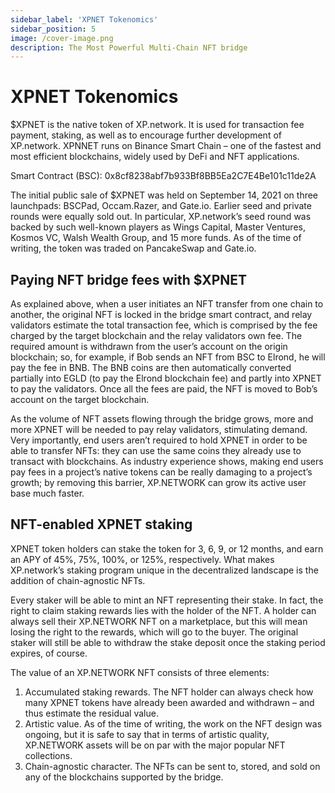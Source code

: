 ```yaml
---
sidebar_label: 'XPNET Tokenomics'
sidebar_position: 5
image: /cover-image.png
description: The Most Powerful Multi-Chain NFT bridge
---
```


# XPNET Tokenomics

$XPNET is the native token of XP.network. It is used for transaction fee payment, staking, as well as to encourage further development of XP.network. XPNNET runs on Binance Smart Chain – one of the fastest and most efficient blockchains, widely used by DeFi and NFT applications.

Smart Contract (BSC): 0x8cf8238abf7b933Bf8BB5Ea2C7E4Be101c11de2A

The initial public sale of $XPNET was held on September 14, 2021 on three launchpads: BSCPad, Occam.Razer, and Gate.io. Earlier seed and private rounds were equally sold out. In particular, XP.network’s seed round was backed by such well-known players as Wings Capital, Master Ventures, Kosmos VC, Walsh Wealth Group, and 15 more funds. As of the time of writing, the token was traded on PancakeSwap and Gate.io.

## Paying NFT bridge fees with $XPNET

As explained above, when a user initiates an NFT transfer from one chain to another, the original NFT is locked in the bridge smart contract, and relay validators estimate the total transaction fee, which is comprised by the fee charged by the target blockchain and the relay validators own fee. The required amount is withdrawn from the user’s account on the origin blockchain; so, for example, if Bob sends an NFT from BSC to Elrond, he will pay the fee in BNB. The BNB coins are then automatically converted partially into EGLD (to pay the Elrond blockchain fee) and partly into XPNET to pay the validators. Once all the fees are paid, the NFT is moved to Bob’s account on the target blockchain.

As the volume of NFT assets flowing through the bridge grows, more and more XPNET will be needed to pay relay validators, stimulating demand. Very importantly, end users aren’t required to hold XPNET in order to be able to transfer NFTs: they can use the same coins they already use to transact with blockchains. As industry experience shows, making end users pay fees in a project’s native tokens can be really damaging to a project’s growth; by removing this barrier, XP.NETWORK can grow its active user base much faster.

## NFT-enabled XPNET staking
XPNET token holders can stake the token for 3, 6, 9, or 12 months, and earn an APY of 45%, 75%, 100%, or 125%, respectively. What makes XP.network’s staking program unique in the decentralized landscape is the addition of chain-agnostic NFTs.

Every staker will be able to mint an NFT representing their stake. In fact, the right to claim staking rewards lies with the holder of the NFT. A holder can always sell their XP.NETWORK NFT on a marketplace, but this will mean losing the right to the rewards, which will go to the buyer. The original staker will still be able to withdraw the stake deposit once the staking period expires, of course.

The value of an XP.NETWORK NFT consists of three elements:

1) Accumulated staking rewards. The NFT holder can always check how many XPNET tokens have already been awarded and withdrawn – and thus estimate the residual value.<br/>
2) Artistic value. As of the time of writing, the work on the NFT design was ongoing, but it is safe to say that in terms of artistic quality, XP.NETWORK assets will be on par with the major popular NFT collections.<br/>
3) Chain-agnostic character. The NFTs can be sent to, stored, and sold on any of the blockchains supported by the bridge.<br/>

